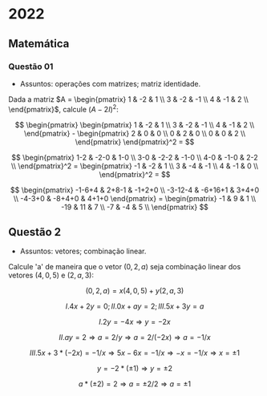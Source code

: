 # 2022

## Matemática

### Questão 01

- Assuntos: operações com matrizes; matriz identidade.

Dada a matriz $A = \begin{pmatrix} 1 & -2 &  1 \\ 3 & -2 & -1 \\ 4 & -1 &  2 \\ \end{pmatrix}$, calcule $(A - 2I)^2$:

$$ \begin{pmatrix} \begin{pmatrix} 1 & -2 &  1 \\ 3 & -2 & -1 \\ 4 & -1 &  2 \\ \end{pmatrix} - \begin{pmatrix} 2 & 0 & 0 \\ 0 & 2 & 0 \\ 0 & 0 &  2 \\ \end{pmatrix} \end{pmatrix}^2 = $$

$$ \begin{pmatrix} 1-2 & -2-0 & 1-0 \\ 3-0 & -2-2 & -1-0 \\ 4-0 & -1-0 & 2-2 \\ \end{pmatrix}^2 = \begin{pmatrix} -1 & -2 & 1 \\ 3 & -4 & -1 \\ 4 & -1 & 0 \\ \end{pmatrix}^2 = $$

$$ \begin{pmatrix} -1-6+4 & 2+8-1 & -1+2+0 \\ -3-12-4 & -6+16+1 & 3+4+0 \\ -4-3+0 & -8+4+0 & 4+1+0  \end{pmatrix} = \begin{pmatrix} -1 & 9 & 1 \\ -19 & 11 & 7 \\ -7 & -4 & 5 \\ \end{pmatrix} $$

## Questão 2

- Assuntos: vetores; combinação linear.

Calcule 'a' de maneira que o vetor $(0, 2, a)$ seja combinação linear dos vetores $(4, 0, 5)$ e $(2, a, 3)$:

$$ (0,2,a) = x(4,0,5) + y(2,a,3) $$

$$ I. 4x+2y=0; II. 0x+ay=2; III. 5x+3y=a $$

$$ I. 2y=-4x \Rightarrow y=-2x $$

$$ II. ay=2 \Rightarrow a=2/y \Rightarrow a=2/(-2x) \Rightarrow a=-1/x $$

$$ III. 5x+3*(-2x)=-1/x \Rightarrow 5x-6x=-1/x \Rightarrow-x=-1/x \Rightarrow x=\pm 1 $$

$$ y=-2*(\pm 1) \Rightarrow y=\pm 2  $$

$$ a*(\pm 2)=2 \Rightarrow a=\pm 2/2 \Rightarrow a=\pm 1 $$
